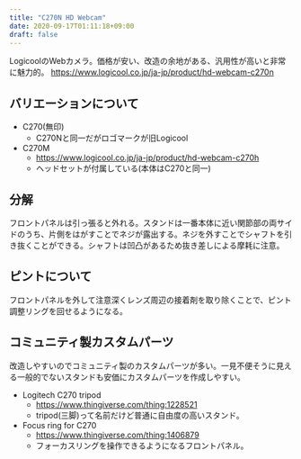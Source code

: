 ```yaml
---
title: "C270N HD Webcam"
date: 2020-09-17T01:11:18+09:00
draft: false
---
```


LogicoolのWebカメラ。価格が安い、改造の余地がある、汎用性が高いと非常に魅力的。
https://www.logicool.co.jp/ja-jp/product/hd-webcam-c270n

## バリエーションについて
* C270(無印)
  * C270Nと同一だがロゴマークが旧Logicool
* C270M
  * https://www.logicool.co.jp/ja-jp/product/hd-webcam-c270h
  * ヘッドセットが付属している(本体はC270と同一)

## 分解
フロントパネルは引っ張ると外れる。スタンドは一番本体に近い関節部の両サイドのうち、片側をはがすことでネジが露出する。ネジを外すことでシャフトを引き抜くことができる。シャフトは凹凸があるため抜き差しによる摩耗に注意。

## ピントについて
フロントパネルを外して注意深くレンズ周辺の接着剤を取り除くことで、ピント調整リングを回せるようになる。

## コミュニティ製カスタムパーツ
改造しやすいのでコミュニティ製のカスタムパーツが多い。一見不便そうに見える一般的でないスタンドも安価にカスタムパーツを作成しやすい。
* Logitech C270 tripod
  * https://www.thingiverse.com/thing:1228521
  * tripod(三脚)って名前だけど普通に自由度の高いスタンド。
* Focus ring for C270
  * https://www.thingiverse.com/thing:1406879
  * フォーカスリングを操作できるようになるフロントパネル。
